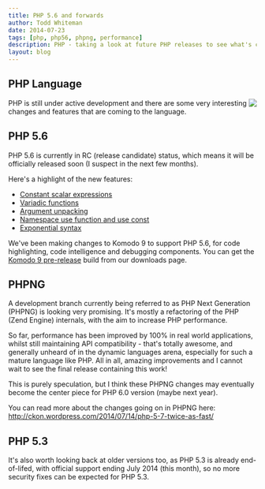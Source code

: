 ```yaml
---
title: PHP 5.6 and forwards
author: Todd Whiteman
date: 2014-07-23
tags: [php, php56, phpng, performance]
description: PHP - taking a look at future PHP releases to see what's coming in the future.
layout: blog
---
```


## PHP Language

<img src="/images/blog/2014-07/php-med-trans.png" align="right"/>

PHP is still under active development and there are some very interesting
changes and features that are coming to the language.

## PHP 5.6

PHP 5.6 is currently in RC (release candidate) status, which means it will be
officially released soon (I suspect in the next few months).

Here's a highlight of the new features:

* [Constant scalar expressions](http://php.net/manual/en/migration56.new-features.php#migration56.new-features.const-scalar-exprs)
* [Variadic functions](http://php.net/manual/en/migration56.new-features.php#migration56.new-features.variadics)
* [Argument unpacking](http://php.net/manual/en/migration56.new-features.php#migration56.new-features.splat)
* [Namespace use function and use const](http://php.net/manual/en/migration56.new-features.php#migration56.new-features.const-scalar-exprs)
* [Exponential syntax](http://php.net/manual/en/migration56.new-features.php#migration56.new-features.use)

We've been making changes to Komodo 9 to support PHP 5.6, for code highlighting,
code intelligence and debugging components. You can get the [Komodo
9 pre-release](/download/#preview) build from our downloads page.

## PHPNG

A development branch currently being referred to as PHP Next Generation (PHPNG)
is looking very promising. It's mostly a refactoring of the PHP (Zend Engine)
internals, with the aim to increase PHP performance.

So far, performance has been improved by 100% in real world applications, whilst
still maintaining API compatibility - that's totally awesome, and generally
unheard of in the dynamic languages arena, especially for such a mature language
like PHP. All in all, amazing improvements and I cannot wait to see the final
release containing this work!

This is purely speculation, but I think these PHPNG changes may eventually
become the center piece for PHP 6.0 version (maybe next year).

You can read more about the changes going on in PHPNG here:
http://ckon.wordpress.com/2014/07/14/php-5-7-twice-as-fast/

## PHP 5.3

It's also worth looking back at older versions too, as PHP 5.3 is already
end-of-lifed, with official support ending July 2014 (this month), so no more
security fixes can be expected for PHP 5.3.
